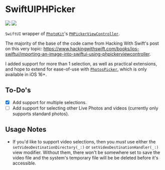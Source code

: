 # SwiftUIPHPicker

[![](https://img.shields.io/endpoint?url=https%3A%2F%2Fswiftpackageindex.com%2Fapi%2Fpackages%2Fedonv%2FSwiftUIPHPicker%2Fbadge%3Ftype%3Dswift-versions)](https://swiftpackageindex.com/edonv/SwiftUIPHPicker)
[![](https://img.shields.io/endpoint?url=https%3A%2F%2Fswiftpackageindex.com%2Fapi%2Fpackages%2Fedonv%2FSwiftUIPHPicker%2Fbadge%3Ftype%3Dplatforms)](https://swiftpackageindex.com/edonv/SwiftUIPHPicker)

`SwiftUI` wrapper of [`PhotoKit`](https://developer.apple.com/documentation/photokit)'s [`PHPickerViewController`](https://developer.apple.com/documentation/photokit/phpickerviewcontroller).  

The majority of the base of the code came from Hacking With Swift's post on this very topic: <https://www.hackingwithswift.com/books/ios-swiftui/importing-an-image-into-swiftui-using-phpickerviewcontroller>.

I added support for more than 1 selection, as well as practical extensions, and hope to extend for ease-of-use with [`PhotosPicker`](https://developer.apple.com/documentation/photokit/photospicker), which is only available in iOS 16+.

## To-Do's
- [x] Add support for multiple selections.
- [ ] Add support for selecting other Live Photos and videos (currently only supports standard photos).

## Usage Notes

- If you'd like to support video selections, then you *must* use either the `setVideoDestinationDirectory(_:)` or `setVideoDestinationHandler(_:)` view modifier. Without them, there won't be somewhere set to save the video file and the system's temporary file will be be deleted before it's accessible.
